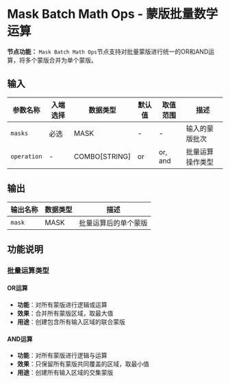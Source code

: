 # Mask Batch Math Ops - 蒙版批量数学运算

**节点功能：** `Mask Batch Math Ops`节点支持对批量蒙版进行统一的OR和AND运算，将多个蒙版合并为单个蒙版。

## 输入

| 参数名称 | 入端选择 | 数据类型 | 默认值 | 取值范围 | 描述 |
| -------- | -------- | -------- | ------ | -------- | ---- |
| `masks` | 必选 | MASK | - | - | 输入的蒙版批次 |
| `operation` | - | COMBO[STRING] | or | or, and | 批量运算操作类型 |

## 输出

| 输出名称 | 数据类型 | 描述 |
|---------|----------|------|
| `mask` | MASK | 批量运算后的单个蒙版 |

## 功能说明

### 批量运算类型
#### OR运算
- **功能**：对所有蒙版进行逻辑或运算
- **效果**：合并所有蒙版区域，取最大值
- **用途**：创建包含所有输入区域的联合蒙版

#### AND运算
- **功能**：对所有蒙版进行逻辑与运算
- **效果**：只保留所有蒙版共同覆盖的区域，取最小值
- **用途**：创建所有输入区域的交集蒙版